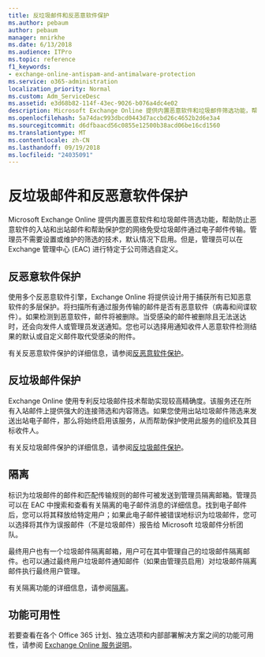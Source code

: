 ```yaml
---
title: 反垃圾邮件和反恶意软件保护
ms.author: pebaum
author: pebaum
manager: mnirkhe
ms.date: 6/13/2018
ms.audience: ITPro
ms.topic: reference
f1_keywords:
- exchange-online-antispam-and-antimalware-protection
ms.service: o365-administration
localization_priority: Normal
ms.custom: Adm_ServiceDesc
ms.assetid: e3d68b82-114f-43ec-9026-b076a4dc4e02
description: Microsoft Exchange Online 提供内置恶意软件和垃圾邮件筛选功能，帮助防止恶意软件的入站和出站邮件和帮助保护您的网络免受垃圾邮件通过电子邮件传输。管理员不需要设置或维护的筛选的技术，默认情况下启用。但是，管理员可以在 Exchange 管理中心 (EAC) 进行特定于公司筛选自定义。
ms.openlocfilehash: 5a74dac993dbcd0443d7accbd26c4652b2d6e3a4
ms.sourcegitcommit: d6dfbaacd56c0855e12500b38acd06be16cd1560
ms.translationtype: MT
ms.contentlocale: zh-CN
ms.lasthandoff: 09/19/2018
ms.locfileid: "24035091"
---
```

# <a name="anti-spam-and-anti-malware-protection"></a>反垃圾邮件和反恶意软件保护

Microsoft Exchange Online 提供内置恶意软件和垃圾邮件筛选功能，帮助防止恶意软件的入站和出站邮件和帮助保护您的网络免受垃圾邮件通过电子邮件传输。管理员不需要设置或维护的筛选的技术，默认情况下启用。但是，管理员可以在 Exchange 管理中心 (EAC) 进行特定于公司筛选自定义。
  
## <a name="anti-malware-protection"></a>反恶意软件保护

使用多个反恶意软件引擎，Exchange Online 将提供设计用于捕获所有已知恶意软件的多层保护。将扫描所有通过服务传输的邮件是否有恶意软件（病毒和间谍软件）。如果检测到恶意软件，邮件将被删除。当受感染的邮件被删除且无法送达时，还会向发件人或管理员发送通知。您也可以选择用通知收件人恶意软件检测结果的默认或自定义邮件取代受感染的附件。
  
有关反恶意软件保护的详细信息，请参阅[反恶意软件保护](https://go.microsoft.com/fwlink/p/?LinkId=271753)。
  
## <a name="anti-spam-protection"></a>反垃圾邮件保护

Exchange Online 使用专利反垃圾邮件技术帮助实现较高精确度。该服务还在所有入站邮件上提供强大的连接筛选和内容筛选。如果您使用出站垃圾邮件筛选来发送出站电子邮件，那么将始终启用该服务，从而帮助保护使用此服务的组织及其目标收件人。
  
有关反垃圾邮件保护的详细信息，请参阅[反垃圾邮件保护](https://support.office.com/en-us/article/Office-365-Email-Anti-Spam-Protection-6a601501-a6a8-4559-b2e7-56b59c96a586?ui=en-US&amp;rs=en-US&amp;ad=US)。
  
## <a name="quarantine"></a>隔离

标识为垃圾邮件的邮件和匹配传输规则的邮件可被发送到管理员隔离邮箱。管理员可以在 EAC 中搜索和查看有关隔离的电子邮件消息的详细信息。找到电子邮件后，您可以将其释放给特定用户；如果此电子邮件被错误地标识为垃圾邮件，您可以选择将其作为误报邮件（不是垃圾邮件）报告给 Microsoft 垃圾邮件分析团队。
  
最终用户也有一个垃圾邮件隔离邮箱，用户可在其中管理自己的垃圾邮件隔离邮件。也可以通过最终用户垃圾邮件通知邮件（如果由管理员启用）对垃圾邮件隔离邮件执行最终用户管理。
  
有关隔离功能的详细信息，请参阅[隔离](https://go.microsoft.com/fwlink/p/?LinkId=271755)。
  
## <a name="feature-availability"></a>功能可用性

若要查看在各个 Office 365 计划、独立选项和内部部署解决方案之间的功能可用性，请参阅 [Exchange Online 服务说明](exchange-online-service-description.md)。
  

